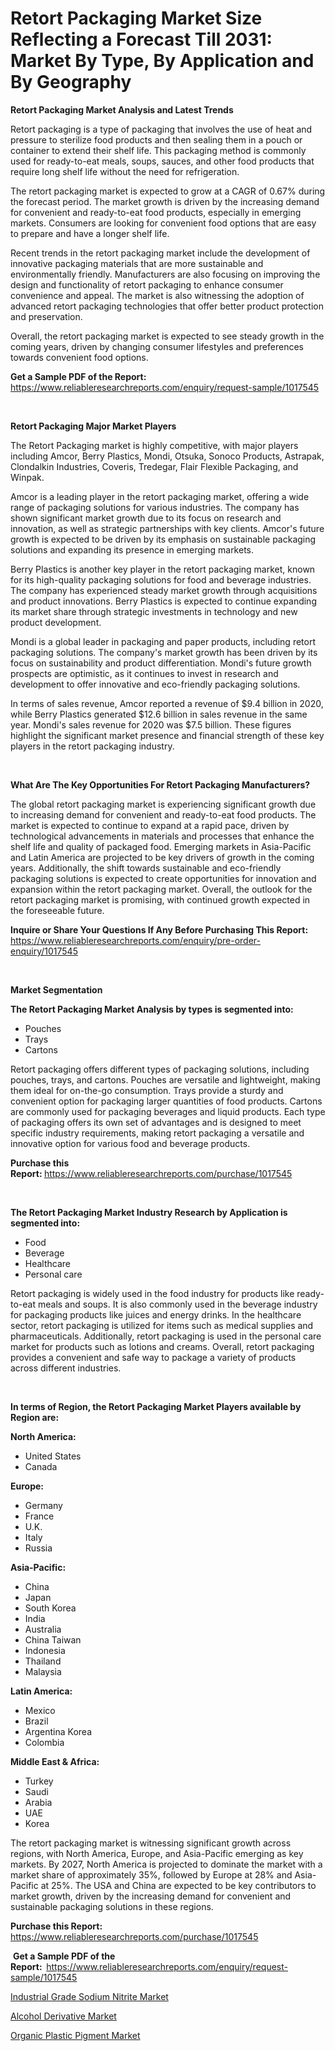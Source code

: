 <p><h1>Retort Packaging Market Size Reflecting a Forecast Till 2031: Market By Type, By Application and By Geography</h1></p><p><strong>Retort Packaging Market Analysis and Latest Trends</strong></p>
<p><p>Retort packaging is a type of packaging that involves the use of heat and pressure to sterilize food products and then sealing them in a pouch or container to extend their shelf life. This packaging method is commonly used for ready-to-eat meals, soups, sauces, and other food products that require long shelf life without the need for refrigeration.</p><p>The retort packaging market is expected to grow at a CAGR of 0.67% during the forecast period. The market growth is driven by the increasing demand for convenient and ready-to-eat food products, especially in emerging markets. Consumers are looking for convenient food options that are easy to prepare and have a longer shelf life.</p><p>Recent trends in the retort packaging market include the development of innovative packaging materials that are more sustainable and environmentally friendly. Manufacturers are also focusing on improving the design and functionality of retort packaging to enhance consumer convenience and appeal. The market is also witnessing the adoption of advanced retort packaging technologies that offer better product protection and preservation.</p><p>Overall, the retort packaging market is expected to see steady growth in the coming years, driven by changing consumer lifestyles and preferences towards convenient food options.</p></p>
<p><strong>Get a Sample PDF of the Report:&nbsp;</strong> <a href="https://www.reliableresearchreports.com/enquiry/request-sample/1017545">https://www.reliableresearchreports.com/enquiry/request-sample/1017545</a></p>
<p>&nbsp;</p>
<p><strong>Retort Packaging Major Market Players</strong></p>
<p><p>The Retort Packaging market is highly competitive, with major players including Amcor, Berry Plastics, Mondi, Otsuka, Sonoco Products, Astrapak, Clondalkin Industries, Coveris, Tredegar, Flair Flexible Packaging, and Winpak.</p><p>Amcor is a leading player in the retort packaging market, offering a wide range of packaging solutions for various industries. The company has shown significant market growth due to its focus on research and innovation, as well as strategic partnerships with key clients. Amcor's future growth is expected to be driven by its emphasis on sustainable packaging solutions and expanding its presence in emerging markets.</p><p>Berry Plastics is another key player in the retort packaging market, known for its high-quality packaging solutions for food and beverage industries. The company has experienced steady market growth through acquisitions and product innovations. Berry Plastics is expected to continue expanding its market share through strategic investments in technology and new product development.</p><p>Mondi is a global leader in packaging and paper products, including retort packaging solutions. The company's market growth has been driven by its focus on sustainability and product differentiation. Mondi's future growth prospects are optimistic, as it continues to invest in research and development to offer innovative and eco-friendly packaging solutions.</p><p>In terms of sales revenue, Amcor reported a revenue of $9.4 billion in 2020, while Berry Plastics generated $12.6 billion in sales revenue in the same year. Mondi's sales revenue for 2020 was $7.5 billion. These figures highlight the significant market presence and financial strength of these key players in the retort packaging industry.</p></p>
<p>&nbsp;</p>
<p><strong>What Are The Key Opportunities For Retort Packaging Manufacturers?</strong></p>
<p><p>The global retort packaging market is experiencing significant growth due to increasing demand for convenient and ready-to-eat food products. The market is expected to continue to expand at a rapid pace, driven by technological advancements in materials and processes that enhance the shelf life and quality of packaged food. Emerging markets in Asia-Pacific and Latin America are projected to be key drivers of growth in the coming years. Additionally, the shift towards sustainable and eco-friendly packaging solutions is expected to create opportunities for innovation and expansion within the retort packaging market. Overall, the outlook for the retort packaging market is promising, with continued growth expected in the foreseeable future.</p></p>
<p><strong>Inquire or Share Your Questions If Any Before Purchasing This Report:</strong> <a href="https://www.reliableresearchreports.com/enquiry/pre-order-enquiry/1017545">https://www.reliableresearchreports.com/enquiry/pre-order-enquiry/1017545</a></p>
<p>&nbsp;</p>
<p><strong>Market Segmentation</strong></p>
<p><strong>The Retort Packaging Market Analysis by types is segmented into:</strong></p>
<p><ul><li>Pouches</li><li>Trays</li><li>Cartons</li></ul></p>
<p><p>Retort packaging offers different types of packaging solutions, including pouches, trays, and cartons. Pouches are versatile and lightweight, making them ideal for on-the-go consumption. Trays provide a sturdy and convenient option for packaging larger quantities of food products. Cartons are commonly used for packaging beverages and liquid products. Each type of packaging offers its own set of advantages and is designed to meet specific industry requirements, making retort packaging a versatile and innovative option for various food and beverage products.</p></p>
<p><strong>Purchase this Report:&nbsp;</strong><a href="https://www.reliableresearchreports.com/purchase/1017545">https://www.reliableresearchreports.com/purchase/1017545</a></p>
<p>&nbsp;</p>
<p><strong>The Retort Packaging Market Industry Research by Application is segmented into:</strong></p>
<p><ul><li>Food</li><li>Beverage</li><li>Healthcare</li><li>Personal care</li></ul></p>
<p><p>Retort packaging is widely used in the food industry for products like ready-to-eat meals and soups. It is also commonly used in the beverage industry for packaging products like juices and energy drinks. In the healthcare sector, retort packaging is utilized for items such as medical supplies and pharmaceuticals. Additionally, retort packaging is used in the personal care market for products such as lotions and creams. Overall, retort packaging provides a convenient and safe way to package a variety of products across different industries.</p></p>
<p>&nbsp;</p>
<p><strong>In terms of Region, the Retort Packaging Market Players available by Region are:</strong></p>
<p>
    <p> <strong> North America: </strong>
        <ul>
            <li>United States</li>
            <li>Canada</li>
        </ul>
        </p> 
    <p> <strong> Europe: </strong>
        <ul>
            <li>Germany</li>
            <li>France</li>
            <li>U.K.</li>
            <li>Italy</li>
            <li>Russia</li>
        </ul>
        </p> 
    <p> <strong> Asia-Pacific: </strong>
        <ul>
            <li>China</li>
            <li>Japan</li>
            <li>South Korea</li>
            <li>India</li>
            <li>Australia</li>
            <li>China Taiwan</li>
            <li>Indonesia</li>
            <li>Thailand</li>
            <li>Malaysia</li>
        </ul>
        </p> 
    <p> <strong> Latin America: </strong>
        <ul>
            <li>Mexico</li>
            <li>Brazil</li>
            <li>Argentina Korea</li>
            <li>Colombia</li>
        </ul>
        </p> 
    <p> <strong> Middle East & Africa: </strong>
        <ul>
            <li>Turkey</li>
            <li>Saudi</li>
            <li>Arabia</li>
            <li>UAE</li>
            <li>Korea</li>
        </ul>
    </p>
    </p>
<p><p>The retort packaging market is witnessing significant growth across regions, with North America, Europe, and Asia-Pacific emerging as key markets. By 2027, North America is projected to dominate the market with a market share of approximately 35%, followed by Europe at 28% and Asia-Pacific at 25%. The USA and China are expected to be key contributors to market growth, driven by the increasing demand for convenient and sustainable packaging solutions in these regions.</p></p>
<p><strong>Purchase this Report: </strong><a href="https://www.reliableresearchreports.com/purchase/1017545">https://www.reliableresearchreports.com/purchase/1017545</a></p>
<p>&nbsp;<strong>Get a Sample PDF of the Report:&nbsp;&nbsp;</strong><a href="https://www.reliableresearchreports.com/enquiry/request-sample/1017545">https://www.reliableresearchreports.com/enquiry/request-sample/1017545</a></p>
<p><strong></strong></p>
<p><p><a href="https://view.publitas.com/reportprime-1/industrial-grade-sodium-nitrite-market-size-growth-outlook-from-2023-to-2030-projecting-at-markets-trends-analysis-by-application-regional-outlook-and-revenue/">Industrial Grade Sodium Nitrite Market</a></p><p><a href="https://view.publitas.com/reportprime-1/alcohol-derivative-market-research-report-forecasted-for-period-from-2023-2030-by-market-type-market-application-and-region/">Alcohol Derivative Market</a></p><p><a href="https://view.publitas.com/reportprime-1/organic-plastic-pigment-market-dynamics-2023-2030-also-about-its-market-trends-projections-and-opportunities/">Organic Plastic Pigment Market</a></p></p>